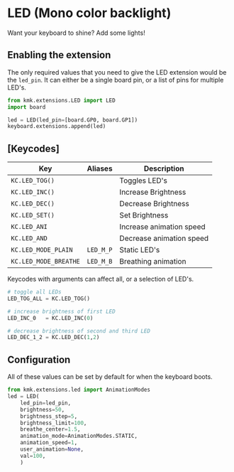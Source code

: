 # LED (Mono color backlight)
Want your keyboard to shine? Add some lights!

## Enabling the extension
The only required values that you need to give the LED extension would be the
`led_pin`. It can either be a single board pin, or a list of pins for multiple
LED's.
```python
from kmk.extensions.LED import LED
import board

led = LED(led_pin=[board.GP0, board.GP1])
keyboard.extensions.append(led)
```

## [Keycodes]

|Key                          |Aliases            |Description                 |
|-----------------------------|-------------------|----------------------------|
|`KC.LED_TOG()`               |                   |Toggles LED's               |
|`KC.LED_INC()`               |                   |Increase Brightness         |
|`KC.LED_DEC()`               |                   |Decrease Brightness         |
|`KC.LED_SET()`               |                   |Set Brightness              |
|`KC.LED_ANI`                 |                   |Increase animation speed    |
|`KC.LED_AND`                 |                   |Decrease animation speed    |
|`KC.LED_MODE_PLAIN`          |`LED_M_P`          |Static LED's                |
|`KC.LED_MODE_BREATHE`        |`LED_M_B`          |Breathing animation         |

Keycodes with arguments can affect all, or a selection of LED's.
```python
# toggle all LEDs
LED_TOG_ALL = KC.LED_TOG()

# increase brightness of first LED
LED_INC_0   = KC.LED_INC(0)

# decrease brightness of second and third LED
LED_DEC_1_2 = KC.LED_DEC(1,2)

```

## Configuration
All of these values can be set by default for when the keyboard boots.
```python
from kmk.extensions.led import AnimationModes
led = LED(
    led_pin=led_pin,
    brightness=50,
    brightness_step=5,
    brightness_limit=100,
    breathe_center=1.5,
    animation_mode=AnimationModes.STATIC,
    animation_speed=1,
    user_animation=None,
    val=100,
    )
```
